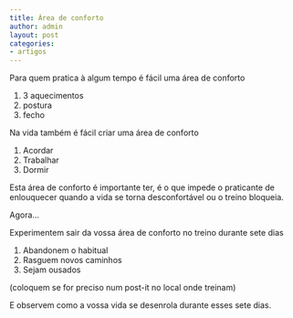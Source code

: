 ```yaml
---
title: Área de conforto
author: admin
layout: post
categories:
- artigos
---
```

Para quem pratica à algum tempo é fácil uma área de conforto

1.  3 aquecimentos
2.  postura
3.  fecho

Na vida também é fácil criar uma área de conforto

1.  Acordar
2.  Trabalhar
3.  Dormir

Esta área de conforto é importante ter, é o que impede o praticante de enlouquecer quando a vida se torna desconfortável ou o treino bloqueia.

Agora&#8230;

Experimentem sair da vossa área de conforto no treino durante sete dias

1.  Abandonem o habitual
2.  Rasguem novos caminhos
3.  Sejam ousados

(coloquem se for preciso num post-it no local onde treinam)

E observem como a vossa vida se desenrola durante esses sete dias.
